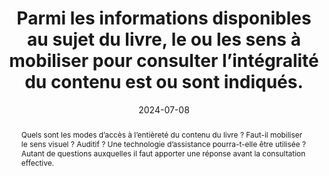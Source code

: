 ---
N: 
Rubrique: 
title: Parmi les informations disponibles au sujet du livre, le ou les sens à mobiliser pour consulter l’intégralité du contenu est ou sont indiqués.
abstract: Quels sont les modes d’accès à l’entièreté du contenu du livre&nbsp;? Faut-il mobiliser le sens visuel&nbsp;? Auditif&nbsp;? Une technologie d’assistance pourra-t-elle être utilisée&nbsp;? Autant de questions auxquelles il faut apporter une réponse avant la consultation effective.
categories: ["Informations avant consultation"]
agrege: O0000-E083
opquast: 'N/A'
indiceebook: '83'
description: "Règle n° 083"
before: "082"
weight: "083"
after: "084"
actif: '1'
layout: rules
date: 2024-07-08
tags: ["accessibilité", "Utilisabilité"]
objectif: ["Permettre d’anticiper les moyens de consulter le livre", "Limiter les risques de réclamations"]
Meo: ["Associer l’information au livre", "Faire figurer l’information sur la page de présentation du livre"]
Controle: ["Vérifier la présence d’une indication sur les sens à mobiliser pour lire l’intégralité du contenu."]
epubcheck: 
ace: 
humancheck: true
Source: ["SNE"]
Referentiel: ["ONIX"]
ONIX:  ["liste 196, code 51", "liste 196, code 52"]
steps: ["", ""]
pertinence: 1
---